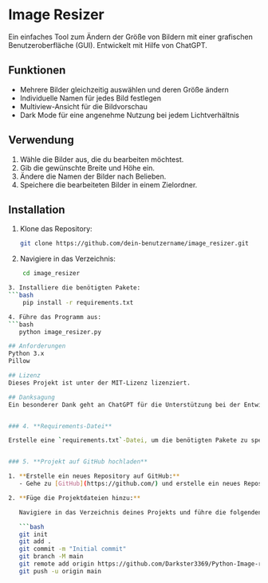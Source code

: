 # Image Resizer

Ein einfaches Tool zum Ändern der Größe von Bildern mit einer grafischen Benutzeroberfläche (GUI). Entwickelt mit Hilfe von ChatGPT.

## Funktionen

- Mehrere Bilder gleichzeitig auswählen und deren Größe ändern
- Individuelle Namen für jedes Bild festlegen
- Multiview-Ansicht für die Bildvorschau
- Dark Mode für eine angenehme Nutzung bei jedem Lichtverhältnis

## Verwendung

1. Wähle die Bilder aus, die du bearbeiten möchtest.
2. Gib die gewünschte Breite und Höhe ein.
3. Ändere die Namen der Bilder nach Belieben.
4. Speichere die bearbeiteten Bilder in einem Zielordner.

## Installation

1. Klone das Repository:
   ```bash
   git clone https://github.com/dein-benutzername/image_resizer.git

2. Navigiere in das Verzeichnis:
```bash
    cd image_resizer

3. Installiere die benötigten Pakete:
```bash
    pip install -r requirements.txt

4. Führe das Programm aus:
```bash
   python image_resizer.py

## Anforderungen
Python 3.x
Pillow

## Lizenz
Dieses Projekt ist unter der MIT-Lizenz lizenziert.

## Danksagung
Ein besonderer Dank geht an ChatGPT für die Unterstützung bei der Entwicklung dieses Tools!


### 4. **Requirements-Datei**

Erstelle eine `requirements.txt`-Datei, um die benötigten Pakete zu spezifizieren:


### 5. **Projekt auf GitHub hochladen**

1. **Erstelle ein neues Repository auf GitHub:**
   - Gehe zu [GitHub](https://github.com/) und erstelle ein neues Repository.

2. **Füge die Projektdateien hinzu:**

   Navigiere in das Verzeichnis deines Projekts und führe die folgenden Befehle aus:

   ```bash
   git init
   git add .
   git commit -m "Initial commit"
   git branch -M main
   git remote add origin https://github.com/Darkster3369/Python-Image-resize.git
   git push -u origin main

